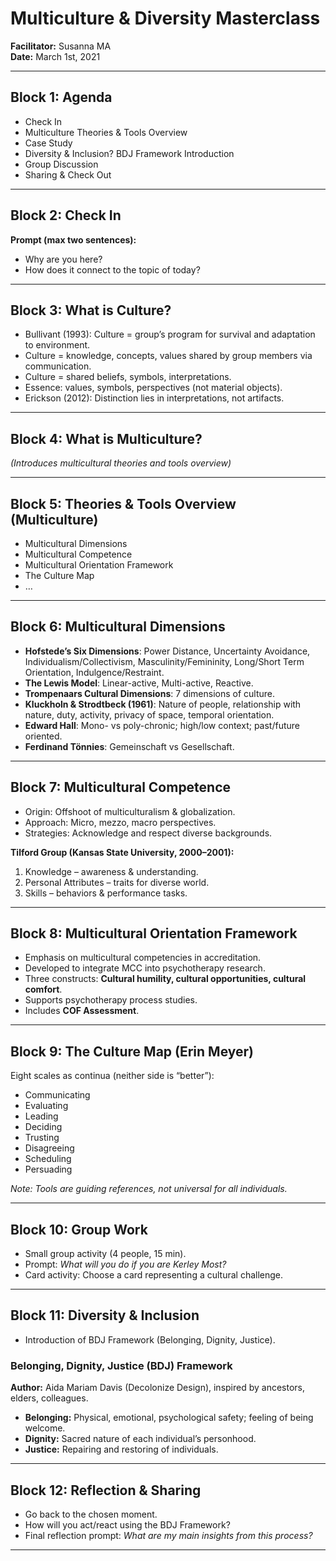 # Multiculture & Diversity Masterclass  
**Facilitator:** Susanna MA  
**Date:** March 1st, 2021  

---

## Block 1: Agenda
- Check In  
- Multiculture Theories & Tools Overview  
- Case Study  
- Diversity & Inclusion? BDJ Framework Introduction  
- Group Discussion  
- Sharing & Check Out  

---

## Block 2: Check In
**Prompt (max two sentences):**
- Why are you here?  
- How does it connect to the topic of today?  

---

## Block 3: What is Culture?
- Bullivant (1993): Culture = group’s program for survival and adaptation to environment.  
- Culture = knowledge, concepts, values shared by group members via communication.  
- Culture = shared beliefs, symbols, interpretations.  
- Essence: values, symbols, perspectives (not material objects).  
- Erickson (2012): Distinction lies in interpretations, not artifacts.  

---

## Block 4: What is Multiculture?
*(Introduces multicultural theories and tools overview)*  

---

## Block 5: Theories & Tools Overview (Multiculture)
- Multicultural Dimensions  
- Multicultural Competence  
- Multicultural Orientation Framework  
- The Culture Map  
- …  

---

## Block 6: Multicultural Dimensions
- **Hofstede’s Six Dimensions**: Power Distance, Uncertainty Avoidance, Individualism/Collectivism, Masculinity/Femininity, Long/Short Term Orientation, Indulgence/Restraint.  
- **The Lewis Model**: Linear-active, Multi-active, Reactive.  
- **Trompenaars Cultural Dimensions**: 7 dimensions of culture.  
- **Kluckholn & Strodtbeck (1961)**: Nature of people, relationship with nature, duty, activity, privacy of space, temporal orientation.  
- **Edward Hall**: Mono- vs poly-chronic; high/low context; past/future oriented.  
- **Ferdinand Tönnies**: Gemeinschaft vs Gesellschaft.  

---

## Block 7: Multicultural Competence
- Origin: Offshoot of multiculturalism & globalization.  
- Approach: Micro, mezzo, macro perspectives.  
- Strategies: Acknowledge and respect diverse backgrounds.  

**Tilford Group (Kansas State University, 2000–2001):**
1. Knowledge – awareness & understanding.  
2. Personal Attributes – traits for diverse world.  
3. Skills – behaviors & performance tasks.  

---

## Block 8: Multicultural Orientation Framework
- Emphasis on multicultural competencies in accreditation.  
- Developed to integrate MCC into psychotherapy research.  
- Three constructs: **Cultural humility, cultural opportunities, cultural comfort**.  
- Supports psychotherapy process studies.  
- Includes **COF Assessment**.  

---

## Block 9: The Culture Map (Erin Meyer)
Eight scales as continua (neither side is “better”):  
- Communicating  
- Evaluating  
- Leading  
- Deciding  
- Trusting  
- Disagreeing  
- Scheduling  
- Persuading  

*Note: Tools are guiding references, not universal for all individuals.*  

---

## Block 10: Group Work
- Small group activity (4 people, 15 min).  
- Prompt: *What will you do if you are Kerley Most?*  
- Card activity: Choose a card representing a cultural challenge.  

---

## Block 11: Diversity & Inclusion
- Introduction of BDJ Framework (Belonging, Dignity, Justice).  

### Belonging, Dignity, Justice (BDJ) Framework
**Author:** Aida Mariam Davis (Decolonize Design), inspired by ancestors, elders, colleagues.  

- **Belonging:** Physical, emotional, psychological safety; feeling of being welcome.  
- **Dignity:** Sacred nature of each individual’s personhood.  
- **Justice:** Repairing and restoring of individuals.  

---

## Block 12: Reflection & Sharing
- Go back to the chosen moment.  
- How will you act/react using the BDJ Framework?  
- Final reflection prompt: *What are my main insights from this process?*  

---
